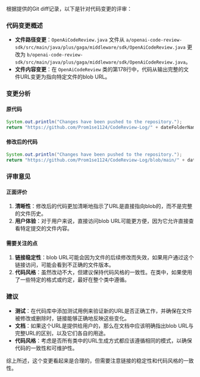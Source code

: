 根据提供的Git diff记录，以下是针对代码变更的评审：

### 代码变更概述
- **文件路径变更**：`OpenAiCodeReview.java` 文件从 `a/openai-code-review-sdk/src/main/java/plus/gaga/middleware/sdk/OpenAiCodeReview.java` 更改为 `b/openai-code-review-sdk/src/main/java/plus/gaga/middleware/sdk/OpenAiCodeReview.java`。
- **文件内容变更**：在 `OpenAiCodeReview` 类的第178行中，代码从输出完整的文件URL变更为指向特定文件的blob URL。

### 变更分析
#### 原代码
```java
System.out.println("Changes have been pushed to the repository.");
return "https://github.com/Prom1se1124/CodeReview-Log/" + dateFolderName + "/" + fileName;
```

#### 修改后的代码
```java
System.out.println("Changes have been pushed to the repository.");
return "https://github.com/Prom1se1124/CodeReview-Log/blob/main/" + dateFolderName + "/" + fileName;
```

### 评审意见

#### 正面评价
1. **清晰性**：修改后的代码更加清晰地指示了URL是直接指向blob的，而不是完整的文件历史。
2. **用户体验**：对于用户来说，直接访问blob URL可能更方便，因为它允许直接查看特定提交的文件内容。

#### 需要关注的点
1. **链接稳定性**：blob URL可能会因为文件的后续修改而失效，如果用户通过这个链接访问，可能会看到不正确的文件版本。
2. **代码风格**：虽然改动不大，但建议保持代码风格的一致性。在类中，如果使用了一些特定的格式或约定，最好在整个类中遵循。

### 建议
- **测试**：在代码库中添加测试用例来验证新的URL是否正确工作，并确保在文件被修改或删除时，链接能够正确地反映这些变化。
- **文档**：如果这个URL是提供给用户的，那么在文档中应该明确指出blob URL与完整URL的区别，以及它们各自的用途。
- **代码风格**：考虑是否所有类中的URL生成方式都应该遵循相同的模式，以确保代码的一致性和可维护性。

综上所述，这个变更看起来是合理的，但需要注意链接的稳定性和代码风格的一致性。